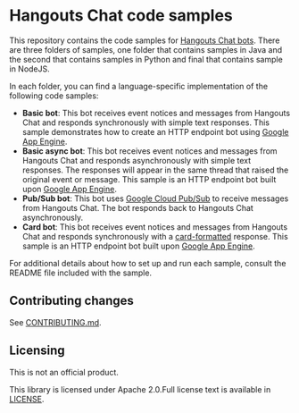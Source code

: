 # Hangouts Chat code samples

This repository contains the code samples for
[Hangouts Chat bots](https://developers.google.com/hangouts/chat/).
There are three folders of samples, one folder that contains samples in Java
and the second that contains samples in Python and final that contains sample in NodeJS.

In each folder, you can find a language-specific implementation of the
following code samples:

  - **Basic bot**: This bot receives event notices and messages from Hangouts
    Chat and responds synchronously with simple text responses. This sample
    demonstrates how to create an HTTP endpoint bot using
    [Google App Engine](https://cloud.google.com/appengine/).
  - **Basic async bot**: This bot receives event notices and messages from
    Hangouts Chat and responds asynchronously with simple text responses. The
    responses will appear in the same thread that raised the original event or
    message. This sample is an HTTP endpoint bot built upon
    [Google App Engine](https://cloud.google.com/appengine/).
  - **Pub/Sub bot**: This bot uses
    [Google Cloud Pub/Sub](https://cloud.google.com/pubsub/) to receive messages
    from Hangouts Chat. The bot responds back to Hangouts Chat asynchronously.
  - **Card bot**: This bot receives event notices and messages from Hangouts
    Chat and responds synchronously with a
    [card-formatted](https://developers.google.com/hangouts/chat/concepts/cards)
    response. This sample is an HTTP endpoint bot built upon
    [Google App Engine](https://cloud.google.com/appengine/).

For additional details about how to set up and run each sample, consult the
README file included with the sample.

## Contributing changes

See [CONTRIBUTING.md](CONTRIBUTING.md).

## Licensing

This is not an official product.

This library is licensed under Apache 2.0.Full license text is available in
[LICENSE](LICENSE).
